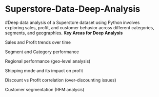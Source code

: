 # Superstore-Data-Deep-Analysis

#Deep data analysis of a Superstore dataset using Python involves exploring sales, profit, and customer behavior across different categories, segments, and geographies.
**Key Areas for Deep Analysis**

Sales and Profit trends over time

Segment and Category performance

Regional performance (geo-level analysis)

Shipping mode and its impact on profit

Discount vs Profit correlation (over-discounting issues)

Customer segmentation (RFM analysis)
